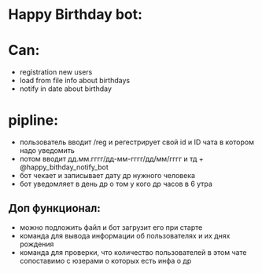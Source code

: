 # Happy Birthday bot:

# Can:
* registration new users
* load from file info about birthdays
* notify in date about birthday


# pipline: 
* пользователь вводит /reg и регестрирует свой id и ID чата в котором надо уведомить
* потом вводит дд.мм.гггг/дд-мм-гггг/дд/мм/гггг и тд + @happy_bithday_notify_bot
* бот чекает и записывает дату др нужного человека
* бот уведомляет в день др о том у кого др часов в 6 утра

## Доп функционал:
* можно подложить файл и бот загрузит его при старте
* команда для вывода информации об пользователях и их днях рождения
* команда для проверки, что количество пользователей в этом чате сопоставимо с юзерами о которых есть инфа о др